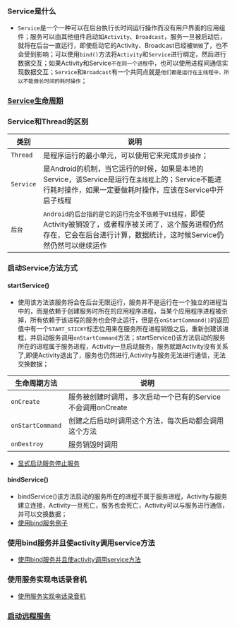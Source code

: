 ### Service是什么
+ `Service`是一个一种可以在后台执行长时间运行操作而没有用户界面的应用组件；服务可以由其他组件启动如`Activity`、`Broadcast`，服务一旦被启动后，就将在后台一直运行，即使启动它的Activity、Broadcast已经被`销毁`了，也不会受到影响；可以使用`bind()`方法将`Activity`和`Service`进行绑定，然后进行数据交互；如果Activity和Service`不在同一个进程`中，也可以使用进程间通信实现数据交互；`Service`和`Broadcast`有一个共同点就是`他们都是运行在主线程中，所以不能做长时间的耗时操作`；

### [Service生命周期](https://github.com/ningbaoqi/Service/blob/master/README-life.md)

### Service和Thread的区别

|类别|说明|
|------|------|
|`Thread`|是程序运行的最小单元，可以使用它来完成`异步操作`；|
|`Service`|是Android的机制，当它运行的时候，如果是本地的Service，该Service是运行在`主线程`上的；Service不能进行耗时操作，如果一定要做耗时操作，应该在Service中开启子线程|
|`后台`|`Android的后台指的是它的运行完全不依赖于UI线程`，即使Activity被销毁了，或者程序被关闭了，这个服务进程仍然存在，它会在后台进行计算，数据统计，这时候Service仍然仍然可以继续运作|

### 启动Service方法方式
#### startService()
+ 使用该方法该服务将会在后台无限运行，服务并不是运行在一个独立的进程当中的，而是依赖于创建服务时所在的应用程序进程，当某个应用程序进程被杀掉，所有依赖于该进程的服务也会停止运行，但是在`onStartCommand()`的返回值中有一个`START_STICKY`标志位用来在服务所在进程销毁之后，重新创建该进程，并启动服务调用`onStartCommand`方法；startService()该方法启动的服务所在的进程属于服务进程，Activity一旦启动服务，服务就跟Activity没有关系了,即便Activity退出了，服务也仍然进行,Activity与服务无法进行通信，无法交换数据；

|生命周期方法|说明|
|------|------|
|`onCreate`|服务被创建时调用，多次启动一个已有的Service不会调用onCreate|
|`onStartCommand`|创建之后启动时调用这个方法，每次启动都会调用这个方法|
|`onDestroy`|服务销毁时调用|

+ [显式启动服务停止服务](https://github.com/ningbaoqi/Service/commit/04e4d193845e9820daea3f6ad7920851a7c70140)

#### bindService()
+ bindService()该方法启动的服务所在的进程不属于服务进程，Activity与服务建立连接，Activity一旦死亡，服务也会死亡，Activity可以与服务进行通信，并可以交换数据；
+ [使用bind服务例子](https://github.com/ningbaoqi/Service/commit/48b879e929e2a1b00da15fda79a34962eda64fcc)

### 使用bind服务并且使activity调用service方法
+ [使用bind服务并且使activity调用service方法](https://github.com/ningbaoqi/Service/commit/6f98f36213c7d56dc4e95034c03897da36fc176c)

### 使用服务实现电话录音机
+ [使用服务实现电话录音机](https://github.com/ningbaoqi/Service/commit/a7e26f48248f0084d0e388da986914cb63b8ba0d)

### [启动远程服务](https://github.com/ningbaoqi/Service/blob/master/README-remote.md)

